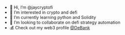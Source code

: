 - 👋 Hi, I’m @jaycryptofi
- 👀 I’m interested in crypto and defi
- 🌱 I’m currently learning python and Solidity
- 💞️ I’m looking to collaborate on defi strategy automation
- 💰 Check out my web3 profile [@DeBank](https://debank.com/profile/0xa6da1dedffd8681a227d21ed9893246caebaf4ab)
<!---
jaycryptofi/jaycryptofi is a ✨ special ✨ repository because its `README.md` (this file) appears on your GitHub profile.
You can click the Preview link to take a look at your changes.
--->
